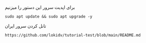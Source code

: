 برای اپدیت سرور این دستور را میزنیم
```
sudo apt update && sudo apt upgrade -y
```
تانل کردن سرور ایران
```
https://github.com/lokidv/tutorial-test/blob/main/README.md
```
